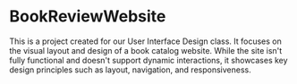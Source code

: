 # BookReviewWebsite

This is a project created for our User Interface Design class. It focuses on the visual layout and design of a book catalog website. While the site isn't fully functional and doesn't support dynamic interactions, it showcases key design principles such as layout, navigation, and responsiveness.

